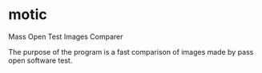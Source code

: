 # motic
Mass Open Test Images Comparer

The purpose of the program is a fast comparison of images made by pass open software test.
